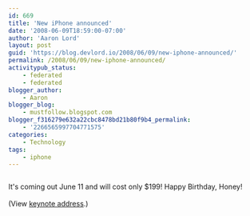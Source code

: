 ```yaml
---
id: 669
title: 'New iPhone announced'
date: '2008-06-09T18:59:00-07:00'
author: 'Aaron Lord'
layout: post
guid: 'https://blog.devlord.io/2008/06/09/new-iphone-announced/'
permalink: /2008/06/09/new-iphone-announced/
activitypub_status:
    - federated
    - federated
blogger_author:
    - Aaron
blogger_blog:
    - mustfollow.blogspot.com
blogger_f316279e632a22cbc8478bd21b80f9b4_permalink:
    - '2266565997704771575'
categories:
    - Technology
tags:
    - iphone
---
```


<p class="mobile-photo"><a href="http://bp1.blogger.com/_sH6xfvKcA4g/SE196Y2l-9I/AAAAAAAAAAM/5yz96RIX-Rw/s1600-h/photo-757125.jpg"><img src="http://bp1.blogger.com/_sH6xfvKcA4g/SE196Y2l-9I/AAAAAAAAAAM/5yz96RIX-Rw/s320/photo-757125.jpg" alt="" border="0" /></a></p>It's coming out June 11 and will cost only $199! Happy Birthday, Honey!<br /><br />(View <a href="http://events.apple.com.edgesuite.net/0806wdt546x/event/index.html">keynote address</a>.)
